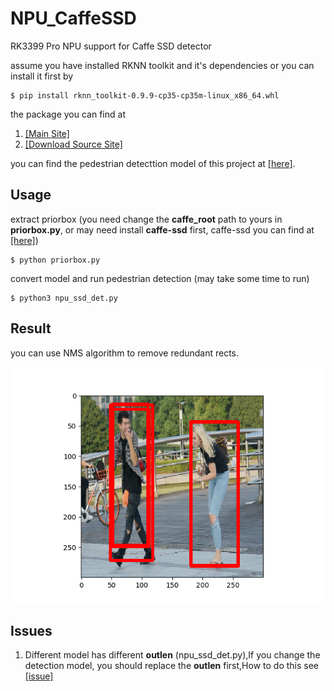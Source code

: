 # NPU_CaffeSSD

RK3399 Pro NPU support for Caffe SSD detector

assume you have installed RKNN toolkit and it's dependencies or you can install it first by 

```
$ pip install rknn_toolkit-0.9.9-cp35-cp35m-linux_x86_64.whl
```
the package you can find at 
1. [[Main Site]](http://t.rock-chips.com/forum.php?mod=forumdisplay)
2. [[Download Source Site]](http://t.rock-chips.com/forum.php?mod=viewthread&tid=79&extra=page%3D1)

you can find the pedestrian detecttion model of this project at [[here]](https://github.com/zlingkang/mobilenet_ssd_pedestrian_detection).

## Usage

extract priorbox (you need change the **caffe_root** path to yours in **priorbox.py**, or may need install **caffe-ssd** first, caffe-ssd you can find at [[here]](https://github.com/weiliu89/caffe))
  
```
$ python priorbox.py
```

convert model and run pedestrian detection (may take some time to run)
  
```
$ python3 npu_ssd_det.py
```

## Result

you can use NMS algorithm to remove redundant rects.

<p align="center">
    <img src="test.png" width="600"\>
</p>

## Issues

1. Different model has different **outlen** (npu_ssd_det.py),If you change the detection model, you should replace the **outlen** first,How to do this see [[issue]](https://github.com/Pinnh/NPU_CaffeSSD/issues/1)

